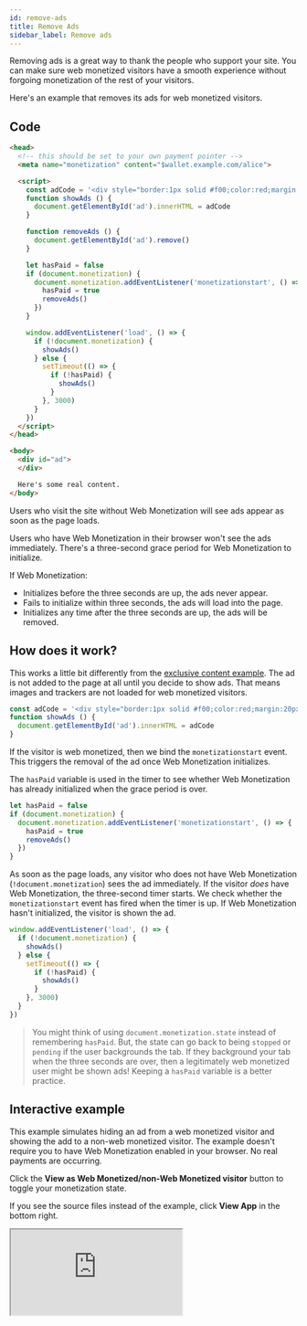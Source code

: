 ```yaml
---
id: remove-ads
title: Remove Ads
sidebar_label: Remove ads
---
```


Removing ads is a great way to thank the people who support your site. You can make sure web monetized visitors have a smooth experience without forgoing monetization of the rest of your visitors.

Here's an example that removes its ads for web monetized visitors.

## Code

```html
<head>
  <!-- this should be set to your own payment pointer -->
  <meta name="monetization" content="$wallet.example.com/alice">

  <script>
    const adCode = '<div style="border:1px solid #f00;color:red;margin:20px">Ad! Buy product A! Ad!</div>'
    function showAds () {
      document.getElementById('ad').innerHTML = adCode
    }

    function removeAds () {
      document.getElementById('ad').remove()
    }

    let hasPaid = false
    if (document.monetization) {
      document.monetization.addEventListener('monetizationstart', () => {
        hasPaid = true
        removeAds()
      })
    }

    window.addEventListener('load', () => {
      if (!document.monetization) {
        showAds()
      } else {
        setTimeout(() => {
          if (!hasPaid) {
            showAds()
          }
        }, 3000)
      }
    })
  </script>
</head>

<body>
  <div id="ad">
  </div>

  Here's some real content.
</body>
```

Users who visit the site without Web Monetization will see ads appear as soon as the page loads.

Users who have Web Monetization in their browser won't see the ads
immediately. There's a three-second grace period for Web Monetization to
initialize.

If Web Monetization:

* Initializes before the three seconds are up, the ads never appear.
* Fails to initialize within three seconds, the ads will load into the page.
* Initializes any time after the three seconds are up, the ads will be removed.

## How does it work?

This works a little bit differently from the [exclusive content example](/docs/exclusive-content). The ad is not added to the page at all until you decide to show ads. That means images and trackers are not loaded for web monetized visitors.

```js
const adCode = '<div style="border:1px solid #f00;color:red;margin:20px">Ad! Buy product A! Ad!</div>'
function showAds () {
  document.getElementById('ad').innerHTML = adCode
}
```

If the visitor is web monetized, then we bind the `monetizationstart` event. This triggers the removal of the ad once Web Monetization initializes.

The `hasPaid` variable is used in the timer to see whether Web
Monetization has already initialized when the grace period is over.

```js
let hasPaid = false
if (document.monetization) {
  document.monetization.addEventListener('monetizationstart', () => {
    hasPaid = true
    removeAds()
  })
}
```

As soon as the page loads, any visitor who does not have Web Monetization
(`!document.monetization`) sees the ad immediately. If the visitor _does_ have Web Monetization, the three-second timer starts. We check whether the
`monetizationstart` event has fired when the timer is up. If Web Monetization hasn't initialized, the visitor is shown the ad.

```js
window.addEventListener('load', () => {
  if (!document.monetization) {
    showAds()
  } else {
    setTimeout(() => {
      if (!hasPaid) {
        showAds()
      }
    }, 3000)
  }
})
```

> You might think of using `document.monetization.state` instead of remembering
> `hasPaid`. But, the state can go back to being `stopped` or `pending` if the user
> backgrounds the tab. If they background your tab when the three seconds are over,
> then a legitimately web monetized user might be shown ads!
Keeping a `hasPaid` variable is a better practice.

## Interactive example

This example simulates hiding an ad from a web monetized visitor and showing the add to a non-web monetized visitor. The example doesn't require you to have Web Monetization enabled in your browser. No real payments are occurring.

Click the **View as Web Monetized/non-Web Monetized visitor** button to toggle your monetization state.

If you see the source files instead of the example, click **View App** in the bottom right.

<div class="glitch-embed-wrap" style={{ height: '420px', width: '100%' }}>
  <iframe
    src="https://glitch.com/embed/#!/embed/wm-ad-free-experience?path=README.md&previewSize=100"
    title="wm-ad-free-experience on Glitch"
    allow="geolocation; microphone; camera; midi; vr; encrypted-media"
    style={{ height: '100%', width: '100%', border: '0' }}>
  </iframe>
</div>

